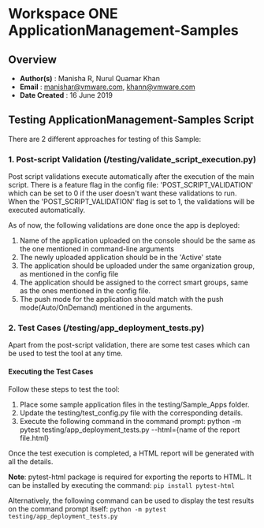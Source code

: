 # **Workspace ONE ApplicationManagement-Samples**

## **Overview**
* **Author(s)** : Manisha R, Nurul Quamar Khan
* **Email** : manishar@vmware.com, khann@vmware.com
* **Date Created** : 16 June 2019

## **Testing ApplicationManagement-Samples Script**
There are 2 different approaches for testing of this Sample:
### **1. Post-script Validation** (/testing/validate_script_execution.py)
 Post script validations execute automatically after the execution of the main script. There is a feature flag in the config file: 'POST_SCRIPT_VALIDATION' which can be set to 0 if the user doesn't want these validations to run. When the 'POST_SCRIPT_VALIDATION' flag is set to 1, the validations will be executed automatically.

As of now, the following validations are done once the app is deployed:

1.	Name of the application uploaded on the console should be the same as the one mentioned in command-line arguments
2.	The newly uploaded application should be in the 'Active' state
3.	The application should be uploaded under the same organization group, as mentioned in the config file
4.	The application should be assigned to the correct smart groups, same as the ones mentioned in the config file.
5.	The push mode for the application should match with the push mode(Auto/OnDemand) mentioned in the arguments.

### **2. Test Cases** (/testing/app_deployment_tests.py)
Apart from the post-script validation, there are some test cases which can be used to test the tool at any time.
#### Executing the Test Cases
Follow these steps to test the tool:
1. Place some sample application files in the testing/Sample_Apps folder.
2. Update the testing/test_config.py file with the corresponding details.
3. Execute the following command in the command prompt:
python -m pytest testing/app_deployment_tests.py --html={name of the report file.html}

Once the test execution is completed, a HTML report will be generated with all the details.

**Note**: pytest-html package is required for exporting the reports to HTML. It can be installed by executing the command:
`pip install pytest-html`

Alternatively, the following command can be used to display the test results on the command prompt itself:
`python -m pytest testing/app_deployment_tests.py`
